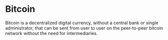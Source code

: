# Bitcoin

Bitcoin is a decentralized digital currency, without a central bank or single administrator, that can be sent from user to user on the peer-to-peer bitcoin network without the need for intermediaries.